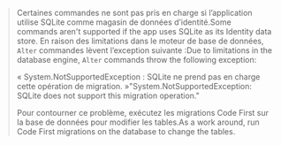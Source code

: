 > <span data-ttu-id="fa763-101">Certaines commandes ne sont pas pris en charge si l’application utilise SQLite comme magasin de données d’identité.</span><span class="sxs-lookup"><span data-stu-id="fa763-101">Some commands aren't supported if the app uses SQLite as its Identity data store.</span></span> <span data-ttu-id="fa763-102">En raison des limitations dans le moteur de base de données, `Alter` commandes lèvent l’exception suivante :</span><span class="sxs-lookup"><span data-stu-id="fa763-102">Due to limitations in the database engine, `Alter` commands throw the following exception:</span></span>
>
> <span data-ttu-id="fa763-103">« System.NotSupportedException : SQLite ne prend pas en charge cette opération de migration. »</span><span class="sxs-lookup"><span data-stu-id="fa763-103">"System.NotSupportedException: SQLite does not support this migration operation."</span></span> 
>
> <span data-ttu-id="fa763-104">Pour contourner ce problème, exécutez les migrations Code First sur la base de données pour modifier les tables.</span><span class="sxs-lookup"><span data-stu-id="fa763-104">As a work around, run Code First migrations on the database to change the tables.</span></span>

